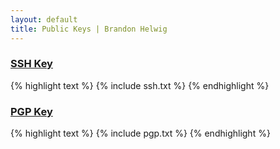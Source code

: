 ```yaml
---
layout: default
title: Public Keys | Brandon Helwig
---
```


### [SSH Key](/ssh.txt)
{% highlight text %}
{% include ssh.txt %}
{% endhighlight %}

### [PGP Key](/pgp.txt)
{% highlight text %}
{% include pgp.txt %}
{% endhighlight %}

